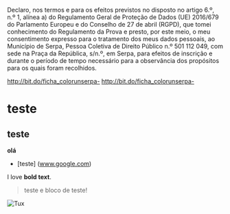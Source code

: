 Declaro, nos termos e para os efeitos previstos no disposto no artigo 6.º, n.º 1, alínea a) do Regulamento Geral de Proteção de Dados (UE) 2016/679 do Parlamento Europeu e do Conselho de 27 de abril (RGPD), que tomei conhecimento do Regulamento da Prova e presto, por este meio, o meu consentimento expresso para o tratamento dos meus dados pessoais, ao Município de Serpa, Pessoa Coletiva de Direito Público n.º 501 112 049, com sede na Praça da República, s/n.º, em Serpa, para efeitos de inscrição e durante o período de tempo necessário para a observância dos propósitos para os quais foram recolhidos.

http://bit.do/ficha_colorunserpa-
http://bit.do/ficha_colorunserpa-

# teste
## teste
**olá**

- [teste] (www.google.com)

I love **bold text**.
>teste e bloco de teste!

![Tux](https://www.vodafone.pt/content/dam/digital-sites/tv-net-voz/canais/tv-net-voz-syfy-xs.gif)
